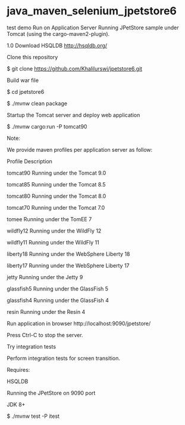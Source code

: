 # java_maven_selenium_jpetstore6
test demo
Run on Application Server
Running JPetStore sample under Tomcat (using the cargo-maven2-plugin).

1.0 Download HSQLDB http://hsqldb.org/ 

Clone this repository

$ git clone https://github.com/Khalilurswi/jpetstore6.git

Build war file

$ cd jpetstore6

$ ./mvnw clean package

Startup the Tomcat server and deploy web application

$ ./mvnw cargo:run -P tomcat90

Note:

We provide maven profiles per application server as follow:

Profile	Description


tomcat90	Running under the Tomcat 9.0

tomcat85	Running under the Tomcat 8.5

tomcat80	Running under the Tomcat 8.0

tomcat70	Running under the Tomcat 7.0

tomee	Running under the TomEE 7

wildfly12	Running under the WildFly 12

wildfly11	Running under the WildFly 11

liberty18	Running under the WebSphere Liberty 18

liberty17	Running under the WebSphere Liberty 17

jetty	Running under the Jetty 9

glassfish5	Running under the GlassFish 5

glassfish4	Running under the GlassFish 4

resin	Running under the Resin 4

Run application in browser http://localhost:9090/jpetstore/

Press Ctrl-C to stop the server.

Try integration tests

Perform integration tests for screen transition.

Requires:

HSQLDB

Running the JPetStore on 9090 port

JDK 8+

$ ./mvnw test -P itest

